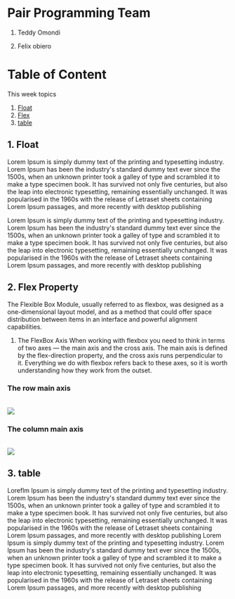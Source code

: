 # Pair Programming Team

1. Teddy Omondi

2. Felix  obiero



# Table of Content

This week topics

1. [Float](#float)
2. [Flex](#flex)
3. [table](#table)

<a name="float"></a>
## 1. Float

Lorem Ipsum is simply dummy text of the printing and typesetting industry. Lorem Ipsum has been the industry's standard dummy text ever since the 1500s, when an unknown printer took a galley of type and scrambled it to make a type specimen book. It has survived not only five centuries, but also the leap into electronic typesetting, remaining essentially unchanged. It was popularised in the 1960s with the release of Letraset sheets containing Lorem Ipsum passages, and more recently with desktop publishing

Lorem Ipsum is simply dummy text of the printing and typesetting industry. Lorem Ipsum has been the industry's standard dummy text ever since the 1500s, when an unknown printer took a galley of type and scrambled it to make a type specimen book. It has survived not only five centuries, but also the leap into electronic typesetting, remaining essentially unchanged. It was popularised in the 1960s with the release of Letraset sheets containing Lorem Ipsum passages, and more recently with desktop publishing

<a name="flex"></a>
## 2. Flex Property


The Flexible Box Module, usually referred to as flexbox, was designed as a one-dimensional layout model, and as a method that could offer space distribution between items in an interface and powerful alignment capabilities.
1. The FlexBox Axis
    When working with flexbox you need to think in terms of two axes — the main axis and the cross axis. The main axis is defined by the flex-direction property, and the cross axis runs perpendicular to it. Everything we do with flexbox refers back to these axes, so it is worth understanding how they work from the outset.

<h3>The row main axis</h3>
<br>
<img src="https://developer.mozilla.org/en-US/docs/Web/CSS/CSS_Flexible_Box_Layout/Basic_Concepts_of_Flexbox/basics1.png">

<h3>The column main axis</h3>
<br>
<img src="https://developer.mozilla.org/en-US/docs/Web/CSS/CSS_Flexible_Box_Layout/Basic_Concepts_of_Flexbox/basics2.png">

<a name="table"></a>
## 3. table

Loreflm Ipsum is simply dummy text of the printing and typesetting industry. Lorem Ipsum has been the industry's standard dummy text ever since the 1500s, when an unknown printer took a galley of type and scrambled it to make a type specimen book. It has survived not only five centuries, but also the leap into electronic typesetting, remaining essentially unchanged. It was popularised in the 1960s with the release of Letraset sheets containing Lorem Ipsum passages, and more recently with desktop publishing
Lorem Ipsum is simply dummy text of the printing and typesetting industry. Lorem Ipsum has been the industry's standard dummy text ever since the 1500s, when an unknown printer took a galley of type and scrambled it to make a type specimen book. It has survived not only five centuries, but also the leap into electronic typesetting, remaining essentially unchanged. It was popularised in the 1960s with the release of Letraset sheets containing Lorem Ipsum passages, and more recently with desktop publishing
